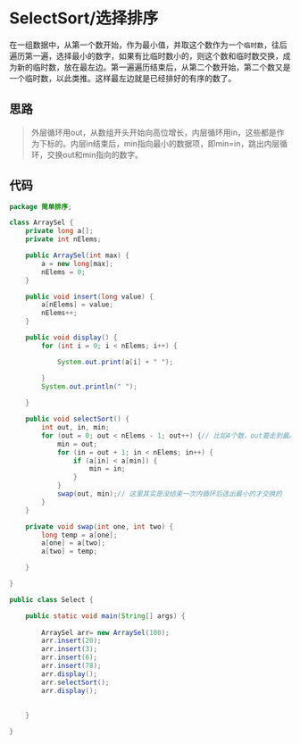# SelectSort/选择排序

 在一组数据中，从第一个数开始，作为最小值，并取这个数作为一个`临时数`，往后遍历第一遍，选择最小的数字，如果有比临时数小的，则这个数和临时数交换，成为新的临时数，放在最左边。第一遍遍历结束后，从第二个数开始，第二个数又是一个临时数，以此类推。这样最左边就是已经排好的有序的数了。


## 思路

>外层循环用out，从数组开头开始向高位增长，内层循环用in，这些都是作为下标的。内层in结束后，min指向最小的数据项，即min=in，跳出内层循环，交换out和min指向的数字。  

## 代码

```java
package 简单排序;

class ArraySel {
	private long a[];
	private int nElems;

	public ArraySel(int max) {
		a = new long[max];
		nElems = 0;
	}

	public void insert(long value) {
		a[nElems] = value;
		nElems++;
	}

	public void display() {
		for (int i = 0; i < nElems; i++) {

			System.out.print(a[i] + " ");

		}
		System.out.println(" ");
		
	}

	public void selectSort() {
		int out, in, min;
		for (out = 0; out < nElems - 1; out++) {// 比如4个数，out要走到最后一个数，要走三步
			min = out;
			for (in = out + 1; in < nElems; in++) {
				if (a[in] < a[min]) {
					min = in;
				}
			}
			swap(out, min);// 这里其实是没结束一次内循环后选出最小的才交换的
		}
	}

	private void swap(int one, int two) {
		long temp = a[one];
		a[one] = a[two];
		a[two] = temp;

	}

}

public class Select {

	public static void main(String[] args) {
		
		ArraySel arr= new ArraySel(100);
		arr.insert(20);
		arr.insert(3);
		arr.insert(6);
		arr.insert(78);
		arr.display();
		arr.selectSort();
		arr.display();
		
		
	}

}


```